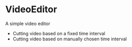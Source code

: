 # VideoEditor

A simple video editor
- Cutting video based on a fixed time interval
- Cutting video based on manually chosen time interval
